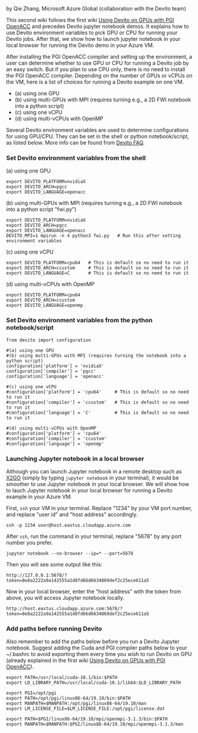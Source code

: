 by Qie Zhang, Microsoft Azure Global (collaboration with the Devito team)

This second wiki follows the first wiki [Using Devito on GPUs with PGI OpenACC](https://github.com/devitocodes/devito/wiki/Azure:-Using-Devito-on-GPUs-with-PGI-OpenACC) and precedes Devito jupyter notebook demos. It explains how to use Devito environment variables to pick GPU or CPU for running your Devito jobs. After that, we show how to launch jupyter notebook in your local browser for running the Devito demo in your Azure VM.

After installing the PGI OpenACC compiler and setting up the environment, a user can determine whether to use GPU or CPU for running a Devito job by an easy switch. But if you plan to use CPU only, there is no need to install the PGI OpenACC compiler. Depending on the number of GPUs or vCPUs on the VM, here is a list of choices for running a Devito example on one VM.

* (a) using one GPU
* (b) using multi-GPUs with MPI (requires turning e.g., a 2D FWI notebook into a python script)
* (c) using one vCPU
* (d) using multi-vCPUs with OpenMP

Several Devito environment variables are used to determine configurations for using GPU/CPU. They can be set in the shell or python notebook/script, as listed below. More info can be found from [Devito FAQ](https://github.com/devitocodes/devito/wiki/FAQ).

### Set Devito environment variables from the shell
(a) using one GPU
```
export DEVITO_PLATFORM=nvidiaX
export DEVITO_ARCH=pgcc
export DEVITO_LANGUAGE=openacc
```
(b) using multi-GPUs with MPI (requires turning e.g., a 2D FWI notebook into a python script "fwi.py")
```
export DEVITO_PLATFORM=nvidiaX
export DEVITO_ARCH=pgcc
export DEVITO_LANGUAGE=openacc
DEVITO_MPI=1 mpirun -n 4 python3 fwi.py   # Run this after setting environment variables
```
(c) using one vCPU
```
export DEVITO_PLATFORM=cpu64   # This is default so no need to run it
export DEVITO_ARCH=ccustom     # This is default so no need to run it
export DEVITO_LANGUAGE=C       # This is default so no need to run it
```
(d) using multi-vCPUs with OpenMP
```
export DEVITO_PLATFORM=cpu64
export DEVITO_ARCH=ccustom
export DEVITO_LANGUAGE=openmp
```
### Set Devito environment variables from the python notebook/script
```
from devito import configuration

#(a) using one GPU
#(b) using multi-GPUs with MPI (requires turning the notebook into a python script)
configuration['platform'] = 'nvidiaX'
configuration['compiler'] = 'pgcc'
configuration['language'] = 'openacc'

#(c) using one vCPU
#configuration['platform'] = 'cpu64'     # This is default so no need to run it
#configuration['compiler'] = 'ccustom'   # This is default so no need to run it
#configuration['language'] = 'C'         # This is default so no need to run it

#(d) using multi-vCPUs with OpenMP
#configuration['platform'] = 'cpu64'
#configuration['compiler'] = 'ccustom'
#configuration['language'] = 'openmp'
```


### Launching Jupyter notebook in a local browser

Although you can launch Jupyter notebook in a remote desktop such as [X2GO](https://wiki.x2go.org/doku.php) (simply by typing `jupyter notebook` in your terminal), it would be smoother to use Jupyter notebook in your local browser. We will show how to lauch Jupyter notebook in your local browser for running a Devito example in your Azure VM.

First, `ssh` your VM in your terminal. Replace "1234" by your VM port number, and replace "user id" and "host address" accordingly.
```
ssh -p 1234 user@host.eastus.cloudapp.azure.com
```
After `ssh`,  run the command in your terminal, replace "5678" by any port number you prefer.
```
jupyter notebook --no-browser --ip=* --port=5678 
```
Then you will see some output like this:
```
http://127.0.0.1:5678/?token=8e8a2222a9a142555a1d8fd66d6634869def2c25ece611a5
```
Now in your local browser, enter the "host address" with the token from above, you will access Jupyter notebook locally.
```
http://host.eastus.cloudapp.azure.com:5678/?token=8e8a2222a9a142555a1d8fd66d6634869def2c25ece611a5
```

### Add paths before running Devito 
Also remember to add the paths below before you run a Devito Jupyter notebook. Suggest adding the Cuda and PGI compiler paths below to your ~/.bashrc to avoid exporting them every time you wish to run Devito on GPU (already explained in the first wiki [Using Devito on GPUs with PGI OpenACC](https://github.com/devitocodes/devito/wiki/Azure:-Using-Devito-on-GPUs-with-PGI-OpenACC)).
```
export PATH=/usr/local/cuda-10.1/bin:$PATH
export LD_LIBRARY_PATH=/usr/local/cuda-10.1/lib64:$LD_LIBRARY_PATH

export PGI=/opt/pgi
export PATH=/opt/pgi/linux86-64/19.10/bin:$PATH
export MANPATH=$MANPATH:/opt/pgi/linux86-64/19.10/man
export LM_LICENSE_FILE=$LM_LICENSE_FILE:/opt/pgi/license.dat

export PATH=$PGI/linux86-64/19.10/mpi/openmpi-3.1.3/bin:$PATH
export MANPATH=$MANPATH:$PGI/linux86-64/19.10/mpi/openmpi-3.1.3/man
```